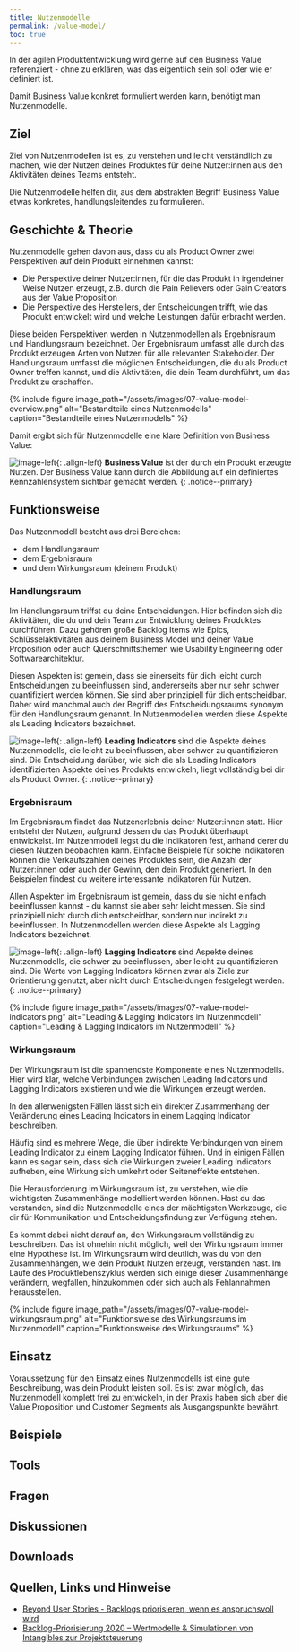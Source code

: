 ```yaml
---
title: Nutzenmodelle
permalink: /value-model/
toc: true
---
```


In der agilen Produktentwicklung wird gerne auf den Business Value referenziert - ohne zu erklären, was das eigentlich sein soll oder wie er definiert ist.

Damit Business Value konkret formuliert werden kann, benötigt man Nutzenmodelle.

## Ziel

Ziel von Nutzenmodellen ist es, zu verstehen und leicht verständlich zu machen, wie der Nutzen deines Produktes für deine Nutzer:innen aus den Aktivitäten deines Teams entsteht.

Die Nutzenmodelle helfen dir, aus dem abstrakten Begriff Business Value etwas konkretes, handlungsleitendes zu formulieren.

## Geschichte & Theorie

Nutzenmodelle gehen davon aus, dass du als Product Owner zwei Perspektiven auf dein Produkt einnehmen kannst:
- Die Perspektive deiner Nutzer:innen, für die das Produkt in irgendeiner Weise Nutzen erzeugt, z.B. durch die Pain Relievers oder Gain Creators aus der Value Proposition
- Die Perspektive des Herstellers, der Entscheidungen trifft, wie das Produkt entwickelt wird und welche Leistungen dafür erbracht werden.

Diese beiden Perspektiven werden in Nutzenmodellen als Ergebnisraum und Handlungsraum bezeichnet.
Der Ergebnisraum umfasst alle durch das Produkt erzeugen Arten von Nutzen für alle relevanten Stakeholder.
Der Handlungsraum umfasst die möglichen Entscheidungen, die du als Product Owner treffen kannst, und die Aktivitäten, die dein Team durchführt, um das Produkt zu erschaffen.

{% include figure image_path="/assets/images/07-value-model-overview.png" alt="Bestandteile eines Nutzenmodells" caption="Bestandteile eines Nutzenmodells" %}

Damit ergibt sich für Nutzenmodelle eine klare Definition von Business Value:

![image-left]({{site.baseurl}}/assets/images/read-light-idea.png){: .align-left}
**Business Value** ist der durch ein Produkt erzeugte Nutzen. Der Business Value kann durch die Abbildung auf ein definiertes Kennzahlensystem sichtbar gemacht werden.
{: .notice--primary}

## Funktionsweise

Das Nutzenmodell besteht aus drei Bereichen:

- dem Handlungsraum
- dem Ergebnisraum
- und dem Wirkungsraum (deinem Produkt)

### Handlungsraum

Im Handlungsraum triffst du deine Entscheidungen.
Hier befinden sich die Aktivitäten, die du und dein Team zur Entwicklung deines Produktes durchführen.
Dazu gehören große Backlog Items wie Epics, Schlüsselaktivitäten aus deinem Business Model und deiner Value Proposition oder auch Querschnittsthemen wie Usability Engineering oder Softwarearchitektur.

Diesen Aspekten ist gemein, dass sie einerseits für dich leicht durch Entscheidungen zu beeinflussen sind, andererseits aber nur sehr schwer quantifiziert werden können.
Sie sind aber prinzipiell für dich entscheidbar.
Daher wird manchmal auch der Begriff des Entscheidungsraums synonym für den Handlungsraum genannt.
In Nutzenmodellen werden diese Aspekte als Leading Indicators bezeichnet.

![image-left]({{site.baseurl}}/assets/images/read-light-idea.png){: .align-left}
**Leading Indicators** sind die Aspekte deines Nutzenmodells, die leicht zu beeinflussen, aber schwer zu quantifizieren sind.
Die Entscheidung darüber, wie sich die als Leading Indicators identifizierten Aspekte deines Produkts entwickeln, liegt vollständig bei dir als Product Owner.
{: .notice--primary}

### Ergebnisraum

Im Ergebnisraum findet das Nutzenerlebnis deiner Nutzer:innen statt.
Hier entsteht der Nutzen, aufgrund dessen du das Produkt überhaupt entwickelst.
Im Nutzenmodell legst du die Indikatoren fest, anhand derer du diesen Nutzen beobachten kann.
Einfache Beispiele für solche Indikatoren können die Verkaufszahlen deines Produktes sein, die Anzahl der Nutzer:innen oder auch der Gewinn, den dein Produkt generiert.
In den Beispielen findest du weitere interessante Indikatoren für Nutzen.

Allen Aspekten im Ergebnisraum ist gemein, dass du sie nicht einfach beeinflussen kannst - du kannst sie aber sehr leicht messen.
Sie sind prinzipiell nicht durch dich entscheidbar, sondern nur indirekt zu beeinflussen.
In Nutzenmodellen werden diese Aspekte als Lagging Indicators bezeichnet.

![image-left]({{site.baseurl}}/assets/images/read-light-idea.png){: .align-left}
**Lagging Indicators** sind Aspekte deines Nutzenmodells, die schwer zu beeinflussen, aber leicht zu quantifizieren sind.
Die Werte von Lagging Indicators können zwar als Ziele zur Orientierung genutzt, aber nicht durch Entscheidungen festgelegt werden.
{: .notice--primary}

{% include figure image_path="/assets/images/07-value-model-indicators.png" alt="Leading & Lagging Indicators im Nutzenmodell" caption="Leading & Lagging Indicators im Nutzenmodell" %}

### Wirkungsraum

Der Wirkungsraum ist die spannendste Komponente eines Nutzenmodells.
Hier wird klar, welche Verbindungen zwischen Leading Indicators und Lagging Indicators existieren und wie die Wirkungen erzeugt werden.

In den allerwenigsten Fällen lässt sich ein direkter Zusammenhang der Veränderung eines Leading Indicators in einem Lagging Indicator beschreiben.

Häufig sind es mehrere Wege, die über indirekte Verbindungen von einem Leading Indicator zu einem Lagging Indicator führen.
Und in einigen Fällen kann es sogar sein, dass sich die Wirkungen zweier Leading Indicators aufheben, eine Wirkung sich umkehrt oder Seiteneffekte entstehen.

Die Herausforderung im Wirkungsraum ist, zu verstehen, wie die wichtigsten Zusammenhänge modelliert werden können.
Hast du das verstanden, sind die Nutzenmodelle eines der mächtigsten Werkzeuge, die dir für Kommunikation und Entscheidungsfindung zur Verfügung stehen.

Es kommt dabei nicht darauf an, den Wirkungsraum vollständig zu beschreiben.
Das ist ohnehin nicht möglich, weil der Wirkungsraum immer eine Hypothese ist.
Im Wirkungsraum wird deutlich, was du von den Zusammenhängen, wie dein Produkt Nutzen erzeugt, verstanden hast.
Im Laufe des Produktlebenszyklus werden sich einige dieser Zusammenhänge verändern, wegfallen, hinzukommen oder sich auch als Fehlannahmen herausstellen.

{% include figure image_path="/assets/images/07-value-model-wirkungsraum.png" alt="Funktionsweise des Wirkungsraums im Nutzenmodell" caption="Funktionsweise des Wirkungsraums" %}

## Einsatz

Voraussetzung für den Einsatz eines Nutzenmodells ist eine gute Beschreibung, was dein Produkt leisten soll.
Es ist zwar möglich, das Nutzenmodell komplett frei zu entwickeln, in der Praxis haben sich aber die Value Proposition und Customer Segments als Ausgangspunkte bewährt.

## Beispiele

## Tools

## Fragen

## Diskussionen

## Downloads

## Quellen, Links und Hinweise

* [Beyond User Stories - Backlogs priorisieren, wenn es anspruchsvoll wird](https://speakerdeck.com/gerritbeine/beyond-user-stories)
* [Backlog-Priorisierung 2020 – Wertmodelle & Simulationen von Intangibles zur Projektsteuerung](https://speakerdeck.com/gerritbeine/backlog-priorisierung-2020-wertmodelle-and-simulationen-von-intangibles-zur-projektsteuerung)
